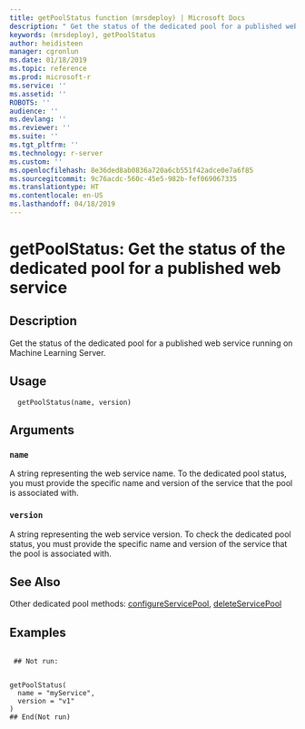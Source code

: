 ```yaml
---
title: getPoolStatus function (mrsdeploy) | Microsoft Docs
description: " Get the status of the dedicated pool for a published web service running on Machine Learning Server. "
keywords: (mrsdeploy), getPoolStatus
author: heidisteen
manager: cgronlun
ms.date: 01/18/2019
ms.topic: reference
ms.prod: microsoft-r
ms.service: ''
ms.assetid: ''
ROBOTS: ''
audience: ''
ms.devlang: ''
ms.reviewer: ''
ms.suite: ''
ms.tgt_pltfrm: ''
ms.technology: r-server
ms.custom: ''
ms.openlocfilehash: 8e36ded8ab0836a720a6cb551f42adce0e7a6f85
ms.sourcegitcommit: 9c76acdc-560c-45e5-982b-fef069067335
ms.translationtype: HT
ms.contentlocale: en-US
ms.lasthandoff: 04/18/2019
---
```

 # <a name="getpoolstatus-get-the-status-of-the-dedicated-pool-for-a-published-web-service"></a>getPoolStatus: Get the status of the dedicated pool for a published web service 
 ## <a name="description"></a>Description

Get the status of the dedicated pool for a published web service running on Machine Learning Server.


 ## <a name="usage"></a>Usage

```   
  getPoolStatus(name, version)

```

 ## <a name="arguments"></a>Arguments



 ### `name`
 A string representing the web service name. To the dedicated pool status, you must provide the specific name and version of the  service that the pool is associated with. 



 ### `version`
 A string representing the web service version. To check the dedicated pool status, you must provide the specific name and version of the  service that the pool is associated with. 



 ## <a name="see-also"></a>See Also

Other dedicated pool methods: [configureServicePool](ConfigureServicePool.md), [deleteServicePool](DeleteServicePool.md)

 ## <a name="examples"></a>Examples

 ```

  ## Not run:


getPoolStatus(
   name = "myService",
   version = "v1"
)
 ## End(Not run) 
```

